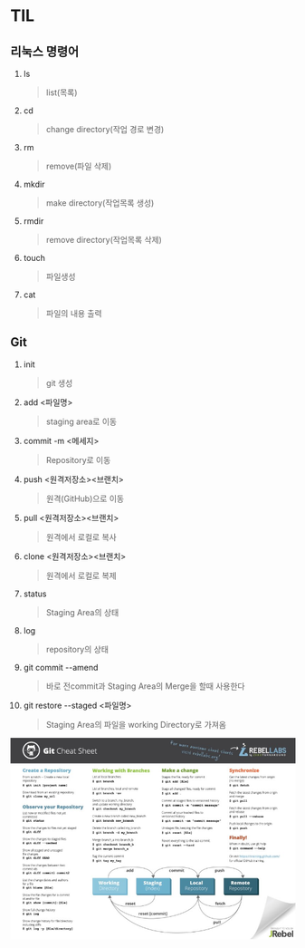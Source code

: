 # TIL

## 리눅스 명령어
1. ls
    >list(목록)

2. cd
    >change directory(작업 경로 변경)

3. rm
    >remove(파일 삭제)

4. mkdir  
    >make directory(작업목록 생성)

5. rmdir
    >remove directory(작업목록 삭제)

6. touch
    >파일생성

7. cat
    >파일의 내용 출력   



## Git
1. init
    >git 생성
2. add <파일명>
    >staging area로 이동
3. commit -m <메세지>
    >Repository로 이동
4. push <원격저장소><브랜치>
    >원격(GitHub)으로 이동
5. pull <원격저장소><브랜치>
    >원격에서 로컬로 복사
6. clone <원격저장소><브랜치>
    >원격에서 로컬로 복제
7. status
    >Staging Area의 상태
8. log
    >repository의 상태
9. git commit --amend
    >바로 전commit과 Staging Area의 Merge을 할때 사용한다 
10. git restore --staged <파일명>
    >Staging Area의 파일을 working Directory로 가져옴

![Git Sheat Sheet](asset/gitcheatsheet.gif)
